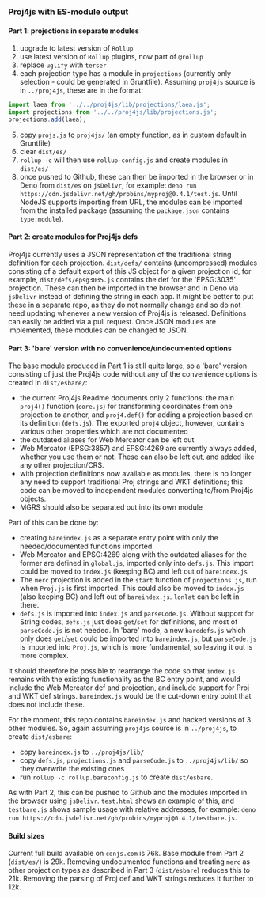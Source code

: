 ### Proj4js with ES-module output

#### Part 1: projections in separate modules
1. upgrade to latest version of `Rollup`
2. use latest version of `Rollup` plugins, now part of `@rollup`
3. replace `uglify` with `terser`
4. each projection type has a module in `projections` (currently only selection - could be generated in Gruntfile). Assuming `proj4js` source is in `../proj4js`, these are in the format:
```javascript
import laea from '../../proj4js/lib/projections/laea.js';
import projections from '../../proj4js/lib/projections.js';
projections.add(laea);
```
5. copy `projs.js` to `proj4js/` (an empty function, as in custom default in Gruntfile)
6. clear `dist/es/`
7. `rollup -c` will then use `rollup-config.js` and create modules in `dist/es/`
8. once pushed to Github, these can then be imported in the browser or in Deno from `dist/es` on `jsDelivr`, for example: `deno run https://cdn.jsdelivr.net/gh/probins/myproj@0.4.1/test.js`. Until NodeJS supports importing from URL, the modules can be imported from the installed package (assuming the `package.json` contains `type:module`).

#### Part 2: create modules for Proj4js defs
Proj4js currently uses a JSON representation of the traditional string definition for each projection. `dist/defs/` contains (uncompressed) modules consisting of a default export of this JS object for a given projection id, for example, `dist/defs/epsg3035.js` contains the def for the 'EPSG:3035' projection. These can then be imported in the browser and in Deno via `jsDelivr` instead of defining the string in each app. It might be better to put these in a separate repo, as they do not normally change and so do not need updating whenever a new version of Proj4js is released. Definitions can easily be added via a pull request. Once JSON modules are implemented, these modules can be changed to JSON.

#### Part 3: 'bare' version with no convenience/undocumented options
The base module produced in Part 1 is still quite large, so a 'bare' version consisting of just the Proj4js code without any of the convenience options is created in `dist/esbare/`:

* the current Proj4js Readme documents only 2 functions: the main `proj4()` function (`core.js`) for transforming coordinates from one projection to another, and `proj4.def()` for adding a
projection based on its definition (`defs.js`). The exported `proj4` object, however, contains various other properties which are not documented
* the outdated aliases for Web Mercator can be left out
* Web Mercator (EPSG:3857) and EPSG:4269 are currently always added, whether you use them or not. These can also be left out, and added like any other projection/CRS.
* with projection definitions now available as modules, there is no longer any need to support traditional Proj strings and WKT definitions; this code can be moved to independent modules converting to/from Proj4js objects.
* MGRS should also be separated out into its own module

Part of this can be done by:

* creating `bareindex.js` as a separate entry point with only the needed/documented functions imported
* Web Mercator and EPSG:4269 along with the outdated aliases for the former are defined in `global.js`, imported only into `defs.js`. This import could be moved to `index.js` (keeping BC) and left out of `bareindex.js`
* The `merc` projection is added in the `start` function of `projections.js`, run when `Proj.js` is first imported. This could also be moved to `index.js` (also keeping BC) and left out of `bareindex.js`. `lonlat` can be left in there.
* `defs.js` is imported into `index.js` and `parseCode.js`. Without support for String codes, `defs.js` just does `get`/`set` for definitions, and most of `parseCode.js` is not needed. In 'bare' mode, a new `baredefs.js` which only does `get`/`set` could be imported into `bareindex.js`, but `parseCode.js` is imported into `Proj.js`, which is more fundamental, so leaving it out is more complex.

It should therefore be possible to rearrange the code so that `index.js` remains with the existing functionality as the BC entry point, and would include the Web Mercator def and projection, and include support for Proj and WKT def strings. `bareindex.js` would be the cut-down entry point that does not include these.

For the moment, this repo contains `bareindex.js` and hacked versions of 3 other modules. So, again assuming `proj4js` source is in `../proj4js`, to create `dist/esbare`:
* copy `bareindex.js` to `../proj4js/lib/`
* copy `defs.js`, `projections.js` and `parseCode.js` to `../proj4js/lib/` so they overwrite the existing ones
* run `rollup -c rollup.bareconfig.js` to create `dist/esbare`.

As with Part 2, this can be pushed to Github and the modules imported in the browser using `jsDelivr`. `test.html` shows an example of this, and `testbare.js` shows sample usage with relative addresses, for example: `deno run https://cdn.jsdelivr.net/gh/probins/myproj@0.4.1/testbare.js`.

#### Build sizes
Current full build available on `cdnjs.com` is 76k. Base module from Part 2 (`dist/es/`) is 29k. Removing undocumented functions and treating `merc` as other projection types as described in Part 3 (`dist/esbare`) reduces this to 21k. Removing the parsing of Proj def and WKT strings reduces it further to 12k.
